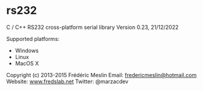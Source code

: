 # rs232
C / C++ RS232 cross-platform serial library
Version 0.23, 21/12/2022

Supported platforms:
- Windows
- Linux
- MacOS X

Copyright (c) 2013-2015 Frédéric Meslin
Email: fredericmeslin@hotmail.com
Website: www.fredslab.net
Twitter: @marzacdev
